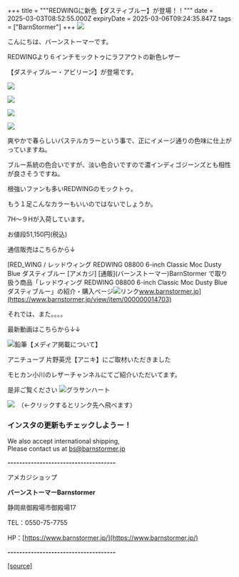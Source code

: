 +++
title = """REDWINGに新色【ダスティブルー】が登場！！"""
date = 2025-03-03T08:52:55.000Z
expiryDate = 2025-03-06T09:24:35.847Z
tags = ["BarnStormer"]
+++
[![](https://stat.ameba.jp/user_images/20231023/16/barnstormer-go/b2/03/p/o0420015015354743273.png)](https://ameblo.jp/barnstormer-go/entry-12825670498.html)

こんにちは、バーンストーマーです。

REDWINGより６インチモックトゥにラフアウトの新色レザー

【ダスティブルー・アビリーン】が登場です。

[![](https://stat.ameba.jp/user_images/20250303/17/barnstormer-go/8a/8c/j/o0700046615550528096.jpg)](https://stat.ameba.jp/user_images/20250303/17/barnstormer-go/8a/8c/j/o0700046615550528096.jpg)

[![](https://stat.ameba.jp/user_images/20250303/17/barnstormer-go/66/18/j/o0466070015550527947.jpg)](https://stat.ameba.jp/user_images/20250303/17/barnstormer-go/66/18/j/o0466070015550527947.jpg)

[![](https://stat.ameba.jp/user_images/20250303/17/barnstormer-go/e3/e0/j/o0466070015550527963.jpg)](https://stat.ameba.jp/user_images/20250303/17/barnstormer-go/e3/e0/j/o0466070015550527963.jpg)

[![](https://stat.ameba.jp/user_images/20250303/17/barnstormer-go/af/c9/j/o0466070015550528091.jpg)](https://stat.ameba.jp/user_images/20250303/17/barnstormer-go/af/c9/j/o0466070015550528091.jpg)

爽やかで春らしいパステルカラーという事で、正にイメージ通りの色味に仕上がっていますね。

ブルー系統の色合いですが、淡い色合いですので濃インディゴジーンズとも相性が良さそうですね。

根強いファンも多いREDWINGのモックトゥ。

もう１足こんなカラーもいいのではないでしょうか。

7H～９Hが入荷しています。

お値段51,150円(税込)

通信販売はこちらから↓

[RED\_WING / レッドウィング REDWING 08800 6-inch Classic Moc Dusty Blue ダスティブルー \[アメカジ\] \[通販\](バーンストーマー)BarnStormer で取り扱う商品「レッドウィング REDWING 08800 6-inch Classic Moc Dusty Blue ダスティブルー」の紹介・購入ページ![リンク](https://c.stat100.ameba.jp/ameblo/symbols/v3.20.0/svg/gray/editor_link.svg)www.barnstormer.jp](https://www.barnstormer.jp/view/item/000000014703)

それでは、また。。。。

最新動画はこちらから↓↓

![鉛筆](https://stat100.ameba.jp/blog/ucs/img/char/char3/519.png)【メディア掲載について】

アニチューブ 片野英児【アニキ】にご取材いただきました

モヒカン小川のレザーチャンネルにてご紹介いただいてます。

是非ご覧ください ![グラサンハート](https://stat100.ameba.jp/blog/ucs/img/char/char3/148.png)

[![](https://stat.ameba.jp/user_images/20230412/16/barnstormer-go/6a/23/p/o0108010815269242493.png)](https://www.instagram.com/barnstormer_daily/)　（←クリックするとリンク先へ飛べます）

### インスタの更新もチェックしようー！

We also accept international shipping,  
Please contact us at bs@barnstormer.jp

**\-------------------------------------**

アメカジショップ

**バーンストーマーBarnstormer**

静岡県御殿場市御殿場17

TEL：0550-75-7755

HP：[https://www.barnstormer.jp/](https://www.barnstormer.jp/)

**\-------------------------------------**

[[source]](https://ameblo.jp/barnstormer-go/entry-12888531146.html)
